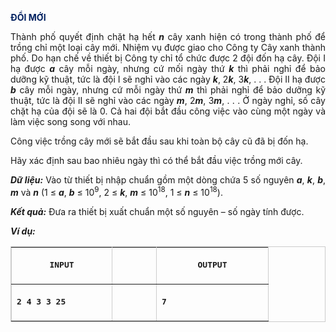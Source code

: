 <div class="problem_description" id="problem_description">
			<p><strong><span style="color:#002060">ĐỔI MỚI</span></strong></p>

<p style="text-align:justify">Thành phố quyết định chặt hạ hết <strong><em>n</em></strong> cây xanh hiện có trong thành phố để trồng chỉ một loại cây mới. Nhiệm vụ được giao cho Công ty Cây xanh thành phố. Do hạn chế về thiết bị Công ty chỉ tổ chức được 2 đội đốn hạ cây. Đội I hạ được <strong><em>a</em></strong> cây mỗi ngày, nhưng cứ mối ngày thứ <strong><em>k</em></strong> thì phải nghỉ để bảo dưỡng kỹ thuật, tức là đội I sẽ nghỉ vào các ngày <strong><em>k</em></strong>, 2<strong><em>k</em></strong>, 3<strong><em>k</em></strong>, . . . Đội II hạ được <strong><em>b</em></strong> cây mỗi ngày, nhưng cứ mỗi ngày thứ <strong><em>m</em></strong> thì phải nghỉ để bảo dưỡng kỹ thuật, tức là đội II sẽ nghỉ vào các ngày <strong><em>m</em></strong>, 2<strong><em>m</em></strong>, 3<strong><em>m</em></strong>, . . . Ở ngày nghỉ, số cây chặt hạ của đội sẽ là 0. Cả hai đội bắt đầu công việc vào cùng một ngày và làm việc song song với nhau.</p>

<p style="text-align:justify">Công việc trồng cây mới sẽ bắt đầu sau khi toàn bộ cây cũ đã bị đốn hạ.</p>

<p style="text-align:justify">Hãy xác định sau bao nhiêu ngày thì có thể bắt đầu việc trồng mới cây.</p>

<p style="text-align:justify"><strong><em>Dữ liệu:</em></strong> Vào từ thiết bị nhập chuẩn gồm một dòng chứa 5 số nguyên <strong><em>a</em></strong>, <strong><em>k</em></strong>, <strong><em>b</em></strong>, <strong><em>m</em></strong> và <strong><em>n</em></strong> (1 ≤ <strong><em>a</em></strong>, <strong><em>b</em></strong> ≤ 10<sup>9</sup>, 2 ≤ <strong><em>k</em></strong>, <strong><em>m</em></strong> ≤ 10<sup>18</sup>, 1 ≤ <strong><em>n</em></strong> ≤ 10<sup>18</sup>).</p>

<p style="text-align:justify"><strong><em>Kết quả:</em></strong> Đưa ra thiết bị xuất chuẩn một số nguyên – số ngày tính được.</p>

<p style="text-align:justify"><strong><em>Ví dụ:</em></strong></p>

<table border="1" bordercolor="#ccc" cellpadding="5" cellspacing="0" style="border-collapse:collapse">
	<tbody>
		<tr>
			<td style=" width:108.0pt">
			<p style="text-align:center"><strong><tt>INPUT</tt></strong></p>
			</td>
			<td style="vertical-align:top; width:40.5pt">
			<p style="text-align:center">&nbsp;</p>
			</td>
			<td style=" width:121.5pt">
			<p style="text-align:center"><strong><tt>OUTPUT</tt></strong></p>
			</td>
		</tr>
		<tr>
			<td style=" height:16.6pt; width:108.0pt">
			<p><tt><strong>2 4 3 3 25 </span></strong></tt></p>
			</td>
			<td style="height:16.6pt; vertical-align:top; width:40.5pt">
			<p>&nbsp;</p>
			</td>
			<td style=" height:16.6pt; width:121.5pt">
			<p><tt><strong>7</strong></tt></p>
			</td>
		</tr>
	</tbody>
</table>

	